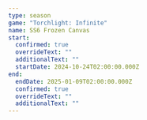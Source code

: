```yaml
---
type: season
game: "Torchlight: Infinite"
name: SS6 Frozen Canvas
start:
  confirmed: true
  overrideText: ""
  additionalText: ""
  startDate: 2024-10-24T02:00:00.000Z
end:
  endDate: 2025-01-09T02:00:00.000Z
  confirmed: true
  overrideText: ""
  additionalText: ""
---
```

